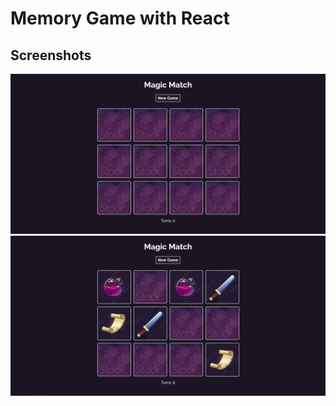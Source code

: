 # Memory Game with React

## Screenshots
![Screenshot](public/img/1.png)
![Screenshot](public/img/2.png)